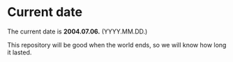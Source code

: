# Current date

The current date is **2004.07.06.** (YYYY.MM.DD.)

This repository will be good when the world ends, so we will know how long it lasted.